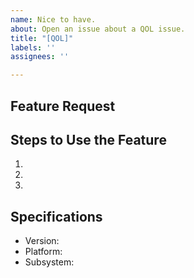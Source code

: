 ```yaml
---
name: Nice to have.
about: Open an issue about a QOL issue.
title: "[QOL]"
labels: ''
assignees: ''

---
```


## Feature Request


## Steps to Use the Feature

  1.
  2.
  3.

## Specifications

  - Version:
  - Platform:
  - Subsystem:
